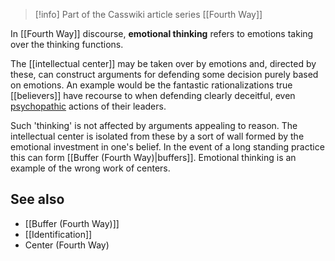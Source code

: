 
> [!info] Part of the Casswiki article series [[Fourth Way]]

In [[Fourth Way]] discourse, **emotional thinking** refers to emotions taking over the thinking functions.

The [[intellectual center]] may be taken over by emotions and, directed by these, can construct arguments for defending some decision purely based on emotions. An example would be the fantastic rationalizations true [[believers]] have recourse to when defending clearly deceitful, even [psychopathic]([[Psychopathy]]) actions of their leaders.

Such 'thinking' is not affected by arguments appealing to reason. The intellectual center is isolated from these by a sort of wall formed by the emotional investment in one's belief. In the event of a long standing practice this can form [[Buffer (Fourth Way)|buffers]]. Emotional thinking is an example of the wrong work of centers.

See also
--------

*   [[Buffer (Fourth Way)]]
*   [[Identification]]
*   Center (Fourth Way)